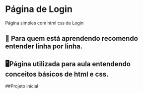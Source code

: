 
# Página de  Login

Página simples com html css de Login

## 📄 Para quem está aprendendo recomendo entender linha por linha.

## 🖥Página utilizada para aula entendendo conceitos básicos de html e css.
##Projeto inicial



